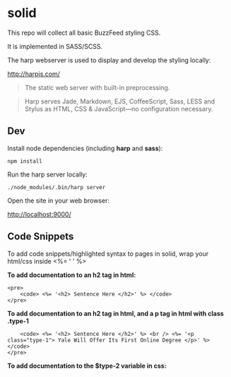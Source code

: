 # solid

This repo will collect all basic BuzzFeed styling CSS.

It is implemented in SASS/SCSS.

The harp webserver is used to display and develop the styling locally:

<http://harpjs.com/>

> The static web server with built-in preprocessing.

> Harp serves Jade, Markdown, EJS, CoffeeScript, Sass, LESS and Stylus as HTML, CSS & JavaScript—no configuration necessary.


## Dev

Install node dependencies (including **harp** and **sass**):

    npm install

Run the harp server locally:

    ./node_modules/.bin/harp server

Open the site in your web browser:

<http://localhost:9000/>


## Code Snippets

To add code snippets/highlighted syntax to pages in solid, wrap your html/css inside <%= ' ' %> 

**To add documentation to an h2 tag in html:**
```
<pre>
    <code> <%= '<h2> Sentence Here </h2>' %> </code>
</pre>
```

**To add documentation to an h2 tag in html, and a p tag in html with class .type-1**

```<pre>
    <code> <%= '<h2> Sentence Here </h2>' %> <br /> <%= '<p class="type-1"> Yale Will Offer Its First Online Degree </p>' %> </code>
</pre>
```


**To add documentation to the $type-2 variable in css:**
